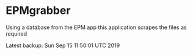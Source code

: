 # EPMgrabber
Using a database from the EPM app this application scrapes the files as required


Latest backup: Sun Sep 15 11:50:01 UTC 2019
